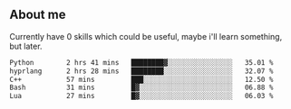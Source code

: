 ## About me
Currently have 0 skills which could be useful, maybe i'll learn something, but later.

<!--START_SECTION:waka-->

```txt
Python        2 hrs 41 mins   ████████▓░░░░░░░░░░░░░░░░   35.01 %
hyprlang      2 hrs 28 mins   ████████░░░░░░░░░░░░░░░░░   32.07 %
C++           57 mins         ███░░░░░░░░░░░░░░░░░░░░░░   12.50 %
Bash          31 mins         █▓░░░░░░░░░░░░░░░░░░░░░░░   06.88 %
Lua           27 mins         █▓░░░░░░░░░░░░░░░░░░░░░░░   06.03 %
```

<!--END_SECTION:waka-->
